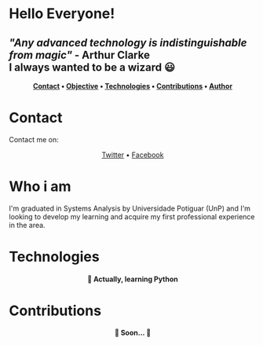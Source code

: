 # Hello Everyone!

## <i>"Any advanced technology is indistinguishable from magic"</i> - Arthur Clarke </br> I always wanted to be a wizard 😃

<strong><p align="center">
 <a href="#contact">Contact</a> •
 <a href="#objective">Objective</a> •
 <a href="#technologies">Technologies</a> • 
 <a href="#contributions">Contributions</a> • 
 <a href="#author">Author</a>
</p></strong>

# Contact
<p>Contact me on:</p>
<p align="center">
 <a href="https://www.facebook.com/iranf2/">Twitter</a> •
 <a href="https://twitter.com/jiffilho/">Facebook</a>
</p>

# Who i am
<p>I'm graduated in Systems Analysis by Universidade Potiguar (UnP) and I'm looking to develop my learning and acquire my first professional experience in the area.</p>

# Technologies
<h4 align="center"> 
	🚀 Actually, learning Python
</h4>

# Contributions
<h4 align="center"> 
	🚧  Soon...  🚧
</h4>

